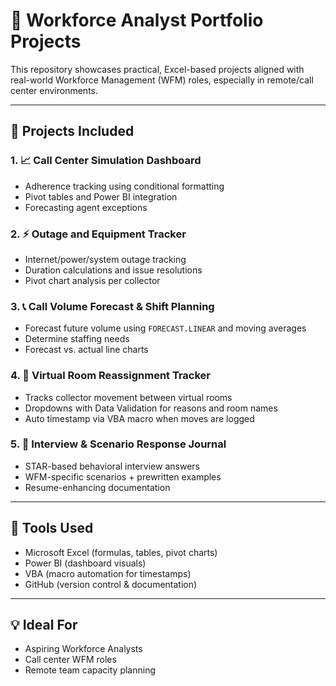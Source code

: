 # 🧠 Workforce Analyst Portfolio Projects

This repository showcases practical, Excel-based projects aligned with real-world Workforce Management (WFM) roles, especially in remote/call center environments.

---

## 📁 Projects Included

### 1. 📈 Call Center Simulation Dashboard
- Adherence tracking using conditional formatting
- Pivot tables and Power BI integration
- Forecasting agent exceptions

### 2. ⚡ Outage and Equipment Tracker
- Internet/power/system outage tracking
- Duration calculations and issue resolutions
- Pivot chart analysis per collector

### 3. 📞 Call Volume Forecast & Shift Planning
- Forecast future volume using `FORECAST.LINEAR` and moving averages
- Determine staffing needs
- Forecast vs. actual line charts

### 4. 🏢 Virtual Room Reassignment Tracker
- Tracks collector movement between virtual rooms
- Dropdowns with Data Validation for reasons and room names
- Auto timestamp via VBA macro when moves are logged

### 5. 🎯 Interview & Scenario Response Journal
- STAR-based behavioral interview answers
- WFM-specific scenarios + prewritten examples
- Resume-enhancing documentation

---

## 🔧 Tools Used
- Microsoft Excel (formulas, tables, pivot charts)
- Power BI (dashboard visuals)
- VBA (macro automation for timestamps)
- GitHub (version control & documentation)

---

## 💡 Ideal For
- Aspiring Workforce Analysts
- Call center WFM roles
- Remote team capacity planning
